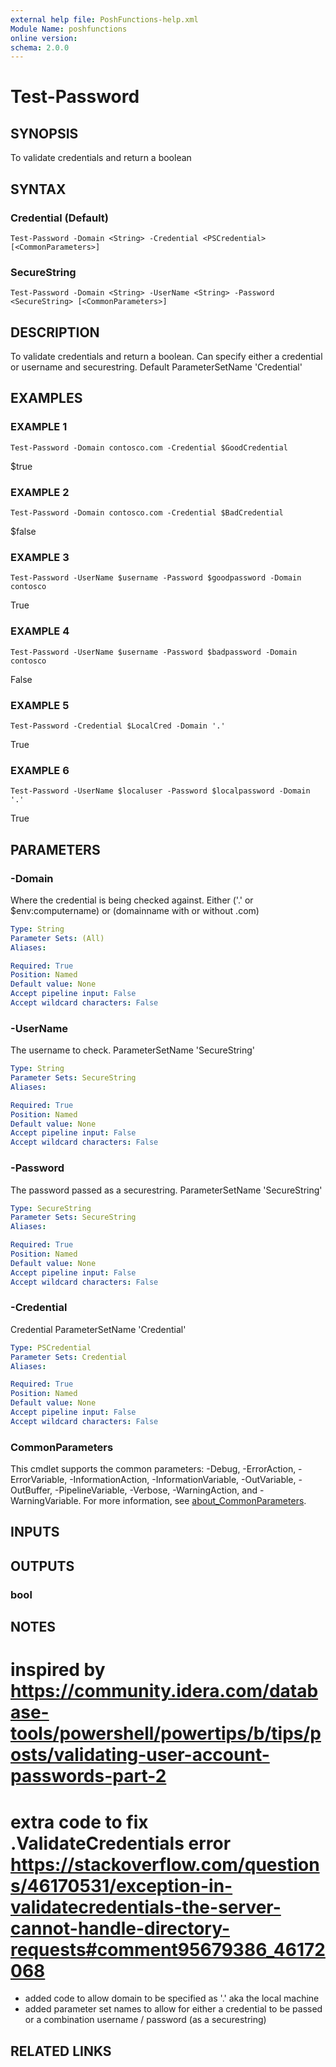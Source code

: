 ```yaml
---
external help file: PoshFunctions-help.xml
Module Name: poshfunctions
online version:
schema: 2.0.0
---
```


# Test-Password

## SYNOPSIS
To validate credentials and return a boolean

## SYNTAX

### Credential (Default)
```
Test-Password -Domain <String> -Credential <PSCredential> [<CommonParameters>]
```

### SecureString
```
Test-Password -Domain <String> -UserName <String> -Password <SecureString> [<CommonParameters>]
```

## DESCRIPTION
To validate credentials and return a boolean.
Can specify either a credential or username and securestring.
Default ParameterSetName 'Credential'

## EXAMPLES

### EXAMPLE 1
```
Test-Password -Domain contosco.com -Credential $GoodCredential
```

$true

### EXAMPLE 2
```
Test-Password -Domain contosco.com -Credential $BadCredential
```

$false

### EXAMPLE 3
```
Test-Password -UserName $username -Password $goodpassword -Domain contosco
```

True

### EXAMPLE 4
```
Test-Password -UserName $username -Password $badpassword -Domain contosco
```

False

### EXAMPLE 5
```
Test-Password -Credential $LocalCred -Domain '.'
```

True

### EXAMPLE 6
```
Test-Password -UserName $localuser -Password $localpassword -Domain '.'
```

True

## PARAMETERS

### -Domain
Where the credential is being checked against.
Either ('.' or $env:computername) or (domainname with or without .com)

```yaml
Type: String
Parameter Sets: (All)
Aliases:

Required: True
Position: Named
Default value: None
Accept pipeline input: False
Accept wildcard characters: False
```

### -UserName
The username to check.
ParameterSetName 'SecureString'

```yaml
Type: String
Parameter Sets: SecureString
Aliases:

Required: True
Position: Named
Default value: None
Accept pipeline input: False
Accept wildcard characters: False
```

### -Password
The password passed as a securestring.
ParameterSetName 'SecureString'

```yaml
Type: SecureString
Parameter Sets: SecureString
Aliases:

Required: True
Position: Named
Default value: None
Accept pipeline input: False
Accept wildcard characters: False
```

### -Credential
Credential ParameterSetName 'Credential'

```yaml
Type: PSCredential
Parameter Sets: Credential
Aliases:

Required: True
Position: Named
Default value: None
Accept pipeline input: False
Accept wildcard characters: False
```

### CommonParameters
This cmdlet supports the common parameters: -Debug, -ErrorAction, -ErrorVariable, -InformationAction, -InformationVariable, -OutVariable, -OutBuffer, -PipelineVariable, -Verbose, -WarningAction, and -WarningVariable. For more information, see [about_CommonParameters](http://go.microsoft.com/fwlink/?LinkID=113216).

## INPUTS

## OUTPUTS

### bool
## NOTES
# inspired by https://community.idera.com/database-tools/powershell/powertips/b/tips/posts/validating-user-account-passwords-part-2
# extra code to fix .ValidateCredentials error https://stackoverflow.com/questions/46170531/exception-in-validatecredentials-the-server-cannot-handle-directory-requests#comment95679386_46172068

* added code to allow domain to be specified as '.' aka the local machine
* added parameter set names to allow for either a credential to be passed or a combination username / password (as a securestring)

## RELATED LINKS
